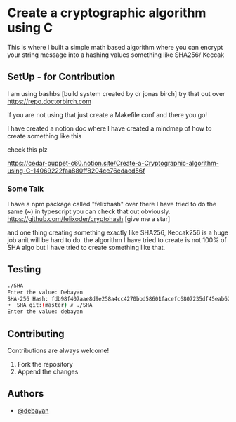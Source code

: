 
# Create a cryptographic algorithm using C 

This is where I built a simple math based algorithm where you can encrypt your string message into a hashing values something like SHA256/ Keccak 


## SetUp - for Contribution

I am using bashbs [build system created by dr jonas birch] try that out over
https://repo.doctorbirch.com

if you are not using that just create a Makefile conf and there you go!


I have created a notion doc where I have created a mindmap of how to create something like this 

check this plz

https://cedar-puppet-c60.notion.site/Create-a-Cryptographic-algorithm-using-C-14069222faa880ff8204ce76edaed56f

### Some Talk

I have a npm package called "felixhash" over there I have tried to do the same (~) in typescript you can check that out obviously.
https://github.com/felixoder/cryptohash [give me a star]

and one thing creating something exactly like SHA256, Keccak256 is a huge job anit will be hard to do. the algorithm I have tried to create is not 100% of SHA algo but I have tried to create something like that.

## Testing

```bash
./SHA
Enter the value: Debayan
SHA-256 Hash: fdb98f407aae8d9e258a4cc4270bbd58601facefc6807235df45eab627da0998
➜  SHA git:(master) ✗ ./SHA
Enter the value: debayan
```

## Contributing


Contributions are always welcome!

1. Fork the repository
2. Append the changes

## Authors

- [@debayan](https://www.github.com/felixoder)


